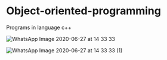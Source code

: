 # Object-oriented-programming
Programs in language c++


![WhatsApp Image 2020-06-27 at 14 33 33](https://user-images.githubusercontent.com/65812896/85927525-40e3e780-b8c4-11ea-8de9-21550ea23a5d.jpeg)

![WhatsApp Image 2020-06-27 at 14 33 33 (1)](https://user-images.githubusercontent.com/65812896/85927520-332e6200-b8c4-11ea-9dfb-c867a0000885.jpeg)
